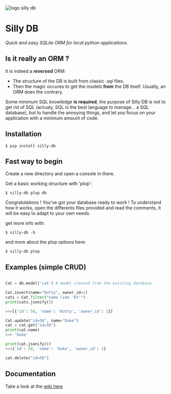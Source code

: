 ![logo silly db](https://i.goopics.net/60cef4.png)

# Silly DB
*Quick and easy SQLite ORM  for local python applications.*

## Is it really an ORM ?
It is indeed a ***reversed*** ORM:

- The structure of the DB is built from classic .sql files.
- Then the magic occures to get the models **from** the DB itself. Usually, an ORM does the contrary.

Some minimum SQL knowledge **is required**, the purpose of Silly DB is not to get rid of SQL (actualy, SQL is the best language to manage... a SQL database), but to handle the annoying things, and let you focus on your application with a minimum amount of code.

## Installation

```
$ pip install silly-db
```

## Fast way to begin

Create a new directory and open a console in there.

Get a basic working structure with 'plop':
```
$ silly-db plop db
```

Congratulations ! You've got your database ready to work !
To understand how it works, open the differents files provided and read the comments, it will be easy to adapt to your own needs.

get more info with:
```
$ silly-db -h
```
and more about the plop options here:
```
$ silly-db plop
```

## Examples (simple CRUD)

```python

Cat = db.model('cat') # model created from the existing database

Cat.insert(name="Kutty", owner_id=1)
cats = Cat.filter("name like 'K%'")
print(cats.jsonify())

>>>[{'id': 58, 'name': 'Kutty', 'owner_id': 1}]

Cat.update("id=58", name="Duke")
cat = cat.get("id=58")
print(cat.name)
>>> 'Duke'

print(cat.jsonify())
>>>{'id': 58, 'name': 'Duke', 'owner_id': 1}

cat.delete("id=58")

```

## Documentation
Take a look at the [wiki here](https://github.com/byoso/silly_db/wiki#silly-db-wiki)
